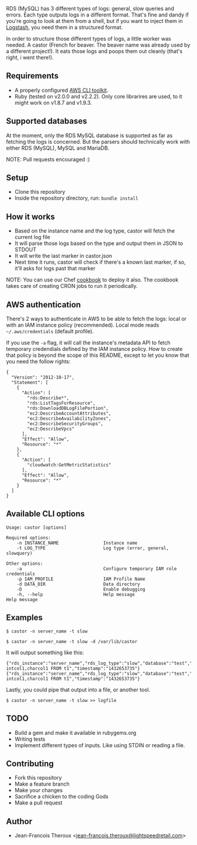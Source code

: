 RDS (MySQL) has 3 different types of logs: general, slow queries and errors. Each type outputs logs in a different format. That's fine and dandy if you're going to look at them from a shell, but if you want to inject them in [Logstash](https://www.elastic.co/products/logstash), you need them in a structured format.

In order to structure those different types of logs, a little worker was needed. A castor (French for beaver. The beaver name was already used by a different project!). It eats those logs and poops them out cleanly (that's right, i went there!).

## Requirements

+ A properly configured [AWS CLI toolkit](https://aws.amazon.com/cli/).
+ Ruby (tested on v2.0.0 and v2.2.2). Only core librarires are used, to it might work on v1.8.7 and v1.9.3.

## Supported databases

At the moment, only the RDS MySQL database is supported as far as fetching the logs is concerned. But the parsers should technically work with either RDS (MySQL), MySQL and MariaDB.

NOTE: Pull requests encouraged :)

## Setup

+ Clone this repository
+ Inside the repository directory, run: ```bundle install```

## How it works

+ Based on the instance name and the log type, castor will fetch the current log file
+ It will parse those logs based on the type and output them in JSON to STDOUT
+ It will write the last marker in castor.json
+ Next time it runs, castor will check if there's a known last marker, if so, it'll asks for logs past that marker
 
NOTE: You can use our Chef [cookbook](https://github.com/lightspeedretail/chef-castor) to deploy it also. The cookbook takes care of creating CRON jobs to run it periodically.

## AWS authentication

There's 2 ways to authenticate in AWS to be able to fetch the logs: local or with an IAM instance policy (recommended). Local mode reads ```~/.aws/credentials``` (default profile).

If you use the ```-a``` flag, it will call the instance's metadata API to fetch temporary credendials defined by the IAM instance policy. How to create that policy is beyond the scope of this README, except to let you know that you need the follow rights:

~~~ text
{
  "Version": "2012-10-17",
  "Statement": [
    {
      "Action": [
        "rds:Describe*",
        "rds:ListTagsForResource",
        "rds:DownloadDBLogFilePortion",
        "ec2:DescribeAccountAttributes",
        "ec2:DescribeAvailabilityZones",
        "ec2:DescribeSecurityGroups",
        "ec2:DescribeVpcs"
      ],
      "Effect": "Allow",
      "Resource": "*"
    },
    {
      "Action": [
        "cloudwatch:GetMetricStatistics"
      ],
      "Effect": "Allow",
      "Resource": "*"
    }
  ]
}
~~~

## Available CLI options

~~~ text
Usage: castor [options]

Required options:
    -n INSTANCE_NAME                 Instance name
    -t LOG_TYPE                      Log type (error, general, slowquery)

Other options:
    -a                               Configure temporary IAM role credentials
    -p IAM_PROFILE                   IAM Profile Name
    -d DATA_DIR                      Data directory
    -D                               Enable debugging
    -h, --help                       Help message                   Help message
~~~

## Examples

~~~ text
$ castor -n server_name -t slow
~~~

~~~ text
$ castor -n server_name -t slow -d /var/lib/castor
~~~

It will output something like this:

~~~ text
{"rds_instance":"server_name","rds_log_type":"slow","database":"test","connection_id":"13000","who":"dba[dba]@[10.148.3.39]","query_time":"0.000418","lock_time":"0.000067","rows_sent":"151","rows_examined":"151","query":"SELECT intcol1,charcol1 FROM t1","timestamp":"1432653735"}
{"rds_instance":"server_name","rds_log_type":"slow","database":"test","connection_id":"12997","who":"dba[dba]@[10.148.3.39]","query_time":"0.000325","lock_time":"0.000052","rows_sent":"151","rows_examined":"151","query":"SELECT intcol1,charcol1 FROM t1","timestamp":"1432653735"}
~~~

Lastly, you could pipe that output into a file, or another tool.

~~~ text
$ castor -n server_name -t slow >> logfile
~~~

## TODO

+ Build a gem and make it available in rubygems.org
+ Writing tests
+ Implement different types of inputs. Like using STDIN or reading a file.

## Contributing

+ Fork this repository
+ Make a feature branch
+ Make your changes
+ Sacrifice a chicken to the coding Gods
+ Make a pull request

## Author

+ Jean-Francois Theroux \<jean-francois.theroux@lightspeedretail.com\>
